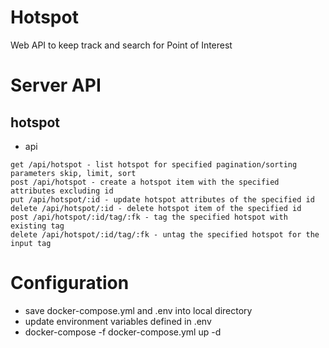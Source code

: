 # Hotspot

Web API to keep track and search for Point of Interest

Server API
==========
## hotspot
		
* api
```
get /api/hotspot - list hotspot for specified pagination/sorting parameters skip, limit, sort
post /api/hotspot - create a hotspot item with the specified attributes excluding id
put /api/hotspot/:id - update hotspot attributes of the specified id
delete /api/hotspot/:id - delete hotspot item of the specified id
post /api/hotspot/:id/tag/:fk - tag the specified hotspot with existing tag
delete /api/hotspot/:id/tag/:fk - untag the specified hotspot for the input tag
```

Configuration
=============
* save docker-compose.yml and .env into local directory
* update environment variables defined in .env
* docker-compose -f docker-compose.yml up -d
